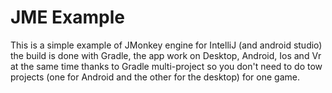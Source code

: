 # JME Example
This is a simple example of JMonkey engine for IntelliJ (and android studio) the build is done with Gradle, the app work on Desktop, Android, Ios and Vr at the same time thanks to Gradle multi-project so you don't need to do tow projects (one for Android and the other for the desktop) for one game.
